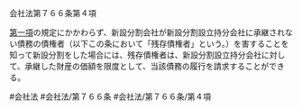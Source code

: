 会社法第７６６条第４項

[第一項](会社法＿＿＿＿第７６６条第１項)の規定にかかわらず、新設分割会社が新設分割設立持分会社に承継されない債務の債権者（以下この条において「残存債権者」という。）を害することを知って新設分割をした場合には、残存債権者は、新設分割設立持分会社に対して、承継した財産の価額を限度として、当該債務の履行を請求することができる。

#会社法
#会社法/第７６６条
#会社法/第７６６条/第４項
